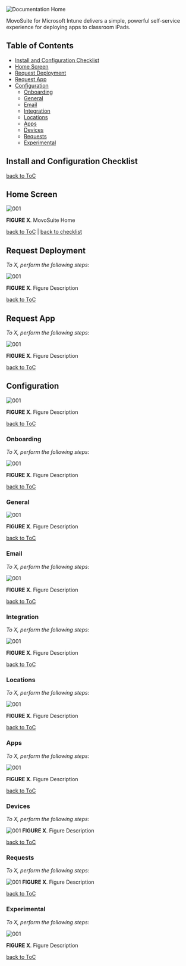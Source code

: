 ![Documentation Home](images/header_img.png)

MovoSuite for Microsoft Intune delivers a simple, powerful self-service experience for deploying apps to classroom iPads.

## Table of Contents

- [Install and Configuration Checklist](#install-and-configuration-checklist)
- [Home Screen](#home-screen)
- [Request Deployment](#request-deployment)
- [Request App](#request-app)
- [Configuration](#configuration)
  - [Onboarding](#onboarding)
  - [General](#general)
  - [Email](#email)
  - [Integration](#integration)
  - [Locations](#locations)
  - [Apps](#apps)
  - [Devices](#devices)
  - [Requests](#requests)
  - [Experimental](#experimental)

## Install and Configuration Checklist<!-- omit in toc -->

[back to ToC](#table-of-contents)

## Home Screen<!-- omit in toc -->

![001](images/home_all.png)

**FIGURE X**. MovoSuite Home

[back to ToC](#table-of-contents) | [back to checklist](#install-and-configuration-checklist)

## Request Deployment<!-- omit in toc -->

*To X, perform the following steps:*

![001](images/req_dep_all.png)

**FIGURE X**. Figure Description

[back to ToC](#table-of-contents)

## Request App<!-- omit in toc -->

*To X, perform the following steps:*

![001](images/req_app_all.png)

**FIGURE X**. Figure Description

[back to ToC](#table-of-contents)

## Configuration<!-- omit in toc -->

![001](images/icon.png)

**FIGURE X**. Figure Description

[back to ToC](#table-of-contents)

### Onboarding<!-- omit in toc -->

*To X, perform the following steps:*

![001](images/cfg_onb_all.png)

**FIGURE X**. Figure Description

[back to ToC](#table-of-contents)

### General<!-- omit in toc -->

![001](images/icon.png)

**FIGURE X**. Figure Description

[back to ToC](#table-of-contents)

### Email<!-- omit in toc -->

*To X, perform the following steps:*

![001](images/icon.png)

**FIGURE X**. Figure Description

[back to ToC](#table-of-contents)

### Integration<!-- omit in toc -->

*To X, perform the following steps:*

![001](images/icon.png)

**FIGURE X**. Figure Description

[back to ToC](#table-of-contents)

### Locations<!-- omit in toc -->

*To X, perform the following steps:*

![001](images/icon.png)

**FIGURE X**. Figure Description

[back to ToC](#table-of-contents)

### Apps<!-- omit in toc -->

*To X, perform the following steps:*

![001](images/icon.png)

**FIGURE X**. Figure Description

[back to ToC](#table-of-contents)

### Devices <!-- omit in toc -->

*To X, perform the following steps:*

![001](images/icon.png)
**FIGURE X**. Figure Description

[back to ToC](#table-of-contents)

### Requests<!-- omit in toc -->

*To X, perform the following steps:*

![001](images/icon.png)
**FIGURE X**. Figure Description

[back to ToC](#table-of-contents)

### Experimental<!-- omit in toc -->

*To X, perform the following steps:*

![001](images/icon.png)

**FIGURE X**. Figure Description

[back to ToC](#table-of-contents)